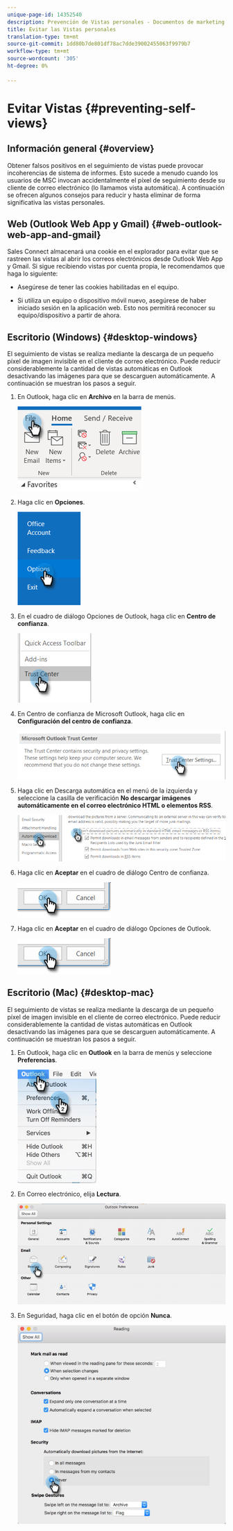 ```yaml
---
unique-page-id: 14352540
description: Prevención de Vistas personales - Documentos de marketing - Documentación del producto
title: Evitar las Vistas personales
translation-type: tm+mt
source-git-commit: 1dd80b7de801df78ac7dde39002455063f9979b7
workflow-type: tm+mt
source-wordcount: '305'
ht-degree: 0%

---
```



# Evitar Vistas {#preventing-self-views}

## Información general {#overview}

Obtener falsos positivos en el seguimiento de vistas puede provocar incoherencias de sistema de informes. Esto sucede a menudo cuando los usuarios de MSC invocan accidentalmente el píxel de seguimiento desde su cliente de correo electrónico (lo llamamos vista automática). A continuación se ofrecen algunos consejos para reducir y hasta eliminar de forma significativa las vistas personales.

## Web (Outlook Web App y Gmail) {#web-outlook-web-app-and-gmail}

Sales Connect almacenará una cookie en el explorador para evitar que se rastreen las vistas al abrir los correos electrónicos desde Outlook Web App y Gmail. Si sigue recibiendo vistas por cuenta propia, le recomendamos que haga lo siguiente:

* Asegúrese de tener las cookies habilitadas en el equipo.

* Si utiliza un equipo o dispositivo móvil nuevo, asegúrese de haber iniciado sesión en la aplicación web. Esto nos permitirá reconocer su equipo/dispositivo a partir de ahora.

## Escritorio (Windows) {#desktop-windows}

El seguimiento de vistas se realiza mediante la descarga de un pequeño píxel de imagen invisible en el cliente de correo electrónico. Puede reducir considerablemente la cantidad de vistas automáticas en Outlook desactivando las imágenes para que se descarguen automáticamente. A continuación se muestran los pasos a seguir.

1. En Outlook, haga clic en **Archivo** en la barra de menús.

   ![](assets/win-1.png)

1. Haga clic en **Opciones**.

   ![](assets/win-2.png)

1. En el cuadro de diálogo Opciones de Outlook, haga clic en **Centro de confianza**.

   ![](assets/win-3.png)

1. En Centro de confianza de Microsoft Outlook, haga clic en **Configuración del centro de confianza**.

   ![](assets/win-4.png)

1. Haga clic en Descarga automática en el menú de la izquierda y seleccione la casilla de verificación **No descargar imágenes automáticamente en el correo electrónico HTML o elementos RSS**.

   ![](assets/win-5.png)

1. Haga clic en **Aceptar** en el cuadro de diálogo Centro de confianza.

   ![](assets/win-6.png)

1. Haga clic en **Aceptar** en el cuadro de diálogo Opciones de Outlook.

   ![](assets/win-6.png)

## Escritorio (Mac) {#desktop-mac}

El seguimiento de vistas se realiza mediante la descarga de un pequeño píxel de imagen invisible en el cliente de correo electrónico. Puede reducir considerablemente la cantidad de vistas automáticas en Outlook desactivando las imágenes para que se descarguen automáticamente. A continuación se muestran los pasos a seguir.

1. En Outlook, haga clic en **Outlook** en la barra de menús y seleccione **Preferencias**.

   ![](assets/mac-1.png)

1. En Correo electrónico, elija **Lectura**.

   ![](assets/mac-2.png)

1. En Seguridad, haga clic en el botón de opción **Nunca**.

   ![](assets/mac-3.png)
